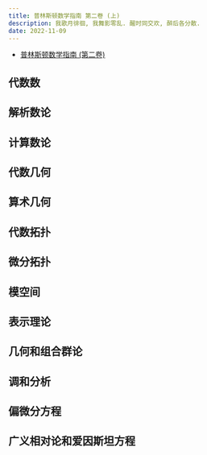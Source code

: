 ```yaml
---
title: 普林斯顿数学指南 第二卷 (上)
description: 我歌月徘徊, 我舞影零乱. 醒时同交欢, 醉后各分散.
date: 2022-11-09
---
```


- [普林斯顿数学指南 (第二卷)](https://book.douban.com/subject/25817383/)

## 代数数

## 解析数论

## 计算数论

## 代数几何

## 算术几何

## 代数拓扑

## 微分拓扑

## 模空间

## 表示理论

## 几何和组合群论

## 调和分析

## 偏微分方程

## 广义相对论和爱因斯坦方程
